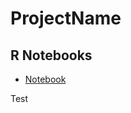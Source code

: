 # ProjectName

## R Notebooks
- [Notebook](http://htmlpreview.github.com/?https://github.com/schw4b/dm-template/blob/master/analysis/ProjectName.html)

Test
